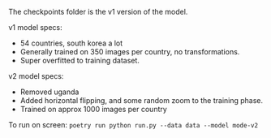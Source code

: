 The checkpoints folder is the v1 version of the model.

v1 model specs:

- 54 countries, south korea a lot
- Generally trained on 350 images per country, no transformations.
- Super overfitted to training dataset.

v2 model specs:

- Removed uganda
- Added horizontal flipping, and some random zoom to the training phase.
- Trained on approx 1000 images per country

To run on screen:
`poetry run python run.py --data data --model mode-v2`
